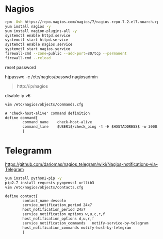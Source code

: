 # Nagios
```bash
rpm -Uvh https://repo.nagios.com/nagios/7/nagios-repo-7-2.el7.noarch.rpm
yum install nagios -y
yum install nagion-plugins-all -y
systemctl enable httpd.service
systemctl start httpd.service
systemctl enable nagios.service
systemctl start nagios.service
firewall-cmd --zone=public --add-port=80/tcp --permanent
firewall-cmd --reload
```

reset password

htpasswd -c /etc/nagios/passwd nagiosadmin

>http://ip/nagios<br/>

disable ip v6
```bash
vim /etc/nagios/objects/commands.cfg
```

```xml
# 'check-host-alive' command definition
define command{
        command_name    check-host-alive
        command_line    $USER1$/check_ping -4 -H $HOSTADDRESS$ -w 3000.0,80% -c 5000.0,100% -p 5
        }
```

# Telegramm
https://github.com/dariomas/nagios_telegram/wiki/Nagios-notifications-via-Telegram
```bash
yum install python2-pip -y
pip2.7 install requests pyopenssl urllib3
vim /etc/nagios/objects/contacts.cfg
```
```xml
define contact{
        contact_name dessolo
        service_notification_period 24x7
        host_notification_period 24x7
        service_notification_options w,u,c,r,f
        host_notification_options d,u,r,f
        service_notification_commands   notify-service-by-telegram
        host_notification_commands notify-host-by-telegram
        }
```


